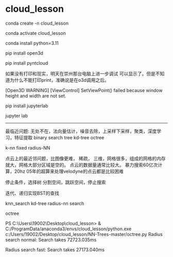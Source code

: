 # cloud_lesson

conda create -n cloud_lesson

conda activate cloud_lesson

conda install python=3.11

pip install open3d

pip install pyntcloud

如果没有打印和现实，明天在崇州那台电脑上进一步调试
可以显示了。但是不知道为什么不能打印print，准确说是在o3d调用之后。

[Open3D WARNING] [ViewControl] SetViewPoint() failed because window height and width are not set.

pip install jupyterlab

jupyter lab


--------------------------
最临近问题: 无处不在，法向量估计，噪音去除，上采样下采样，聚类，深度学习，特征提取
binary search tree
kd-tree
octree

k-nn
fixed radius-NN

点云上的最近邻问题，比图像更难，
稀疏，
三维，网格很多，组成的网格的内存就大，网格大部分区域是空的。
点云的数据量通常比较大。
暴力搜索60亿次计算，20hz
05年的超算来处理velodyne的点云都是比较困难

停止条件，选择树
分割空间，跳跃空间，停止搜索

迭代、递归实现BST的查找

knn_search 
kd-tree radius-nn search

octree

PS C:\Users\19002\Desktop\cloud_lesson> & C:/ProgramData/anaconda3/envs/cloud_lesson/python.exe c:/Users/19002/Desktop/cloud_lesson/NN-Trees-master/octree.py
Radius search normal:
Search takes 72723.035ms

Radius search fast:
Search takes 27173.040ms